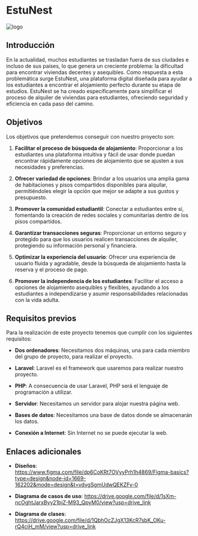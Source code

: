 # EstuNest

![logo](https://drive.google.com/file/d/1Pn_SlNpky8t5hlLjsuq5vhbi82RIiL8f/view?usp=drive_link)

## Introducción

En la actualidad, muchos estudiantes se trasladan fuera de sus ciudades e incluso de sus países, lo que genera un creciente problema: la dificultad para encontrar viviendas decentes y asequibles. Como respuesta a esta problemática surge EstuNest, una plataforma digital diseñada para ayudar a los estudiantes a encontrar el alojamiento perfecto durante su etapa de estudios. EstuNest se ha creado específicamente para simplificar el proceso de alquiler de viviendas para estudiantes, ofreciendo seguridad y eficiencia en cada paso del camino.

## Objetivos

Los objetivos que pretendemos conseguir con nuestro proyecto son:

1. **Facilitar el proceso de búsqueda de alojamiento**: Proporcionar a los estudiantes una plataforma intuitiva y fácil de usar donde puedan encontrar rápidamente opciones de alojamiento que se ajusten a sus necesidades y preferencias.
   
2. **Ofrecer variedad de opciones**: Brindar a los usuarios una amplia gama de habitaciones y pisos compartidos disponibles para alquilar, permitiéndoles elegir la opción que mejor se adapte a sus gustos y presupuesto.
   
3. **Promover la comunidad estudiantil**: Conectar a estudiantes entre sí, fomentando la creación de redes sociales y comunitarias dentro de los pisos compartidos.
   
4. **Garantizar transacciones seguras**: Proporcionar un entorno seguro y protegido para que los usuarios realicen transacciones de alquiler, protegiendo su información personal y financiera.
   
5. **Optimizar la experiencia del usuario**: Ofrecer una experiencia de usuario fluida y agradable, desde la búsqueda de alojamiento hasta la reserva y el proceso de pago.
   
6. **Promover la independencia de los estudiantes**: Facilitar el acceso a opciones de alojamiento asequibles y flexibles, ayudando a los estudiantes a independizarse y asumir responsabilidades relacionadas con la vida adulta.

## Requisitos previos

Para la realización de este proyecto tenemos que cumplir con los siguientes requisitos:

- **Dos ordenadores**: Necesitamos dos máquinas, una para cada miembro del grupo de proyecto, para realizar el proyecto.
  
- **Laravel**: Laravel es el framework que usaremos para realizar nuestro proyecto.
  
- **PHP**: A consecuencia de usar Laravel, PHP será el lenguaje de programación a utilizar.
  
- **Servidor**: Necesitamos un servidor para alojar nuestra página web.
  
- **Bases de datos**: Necesitamos una base de datos donde se almacenarán los datos.
  
- **Conexión a Internet**: Sin Internet no se puede ejecutar la web.

## Enlaces adicionales

- **Diseños**: https://www.figma.com/file/dp6CoKRt7OVyyPrh1h4869/Figma-basics?type=design&node-id=1669-162202&mode=design&t=vdvgSgmUdwQEKZFv-0
  
- **Diagrama de casos de uso**: https://drive.google.com/file/d/1sXm-ncOghtJarxByy21bjZ-M93_QpyM0/view?usp=drive_link
  
- **Diagrama de clases**: https://drive.google.com/file/d/1QbhOcZJgX13KcR7sbK_OKu-rQ4ciH_mM/view?usp=drive_link
